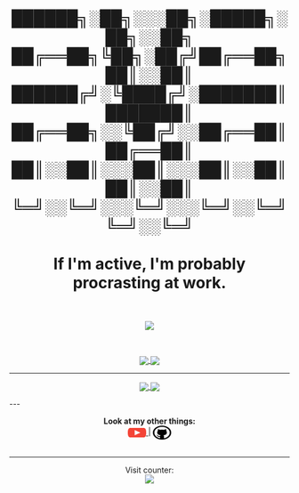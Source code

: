 <h1 align="center">
	██████╗░██╗░░░██╗░█████╗░██╗░░██╗
	██╔══██╗╚██╗░██╔╝██╔══██╗██║░░██║
	██████╔╝░╚████╔╝░███████║███████║
	██╔══██╗░░╚██╔╝░░██╔══██║██╔══██║
	██║░░██║░░░██║░░░██║░░██║██║░░██║
	╚═╝░░╚═╝░░░╚═╝░░░╚═╝░░╚═╝╚═╝░░╚═╝
	<br>
	<br>
	If I'm active, I'm probably procrasting at work.
</h1>

<br>

<p align="center">
	<a href="https://discord.com/users/236561912597446666">
		<img align="center" src="https://lanyard-profile-readme.vercel.app/api/236561912597446666?bg=0d1117" />
	</a>
</p>

<br>

<p align="center">
	<a href="https://github.com/Ryah/Powercord-Utilities">
		<img align="center" src="https://github-readme-stats.vercel.app/api/pin/?username=Ryah&repo=Powercord-Utilities&theme=synthwave" />
	</a>
	<a href="https://github.com/Ryah/Live-Windows-3.0">
		<img align="center" src="https://github-readme-stats.vercel.app/api/pin/?username=Ryah&repo=Live-Windows-3.0&theme=synthwave" />
	</a>
</p>

---
<p align="center">
	<a href="#">
		<img align="center" src="https://github-readme-stats.vercel.app/api?username=Ryah&count_private=true&theme=synthwave&show_icons=true&layout=compact" />
	</a>
	<a href="#">
		<img align="center" src="https://github-readme-stats.vercel.app/api/top-langs?username=Ryah&count_private=true&theme=synthwave&layout=compact" />
	</a>
</p>
---

<p align="center">
	<b>Look at my other things:</b><br>
	<a href="https://www.youtube.com/t3wgaming">
		<img align="center" height="25" width="33" src="https://raw.githubusercontent.com/Ryah/Ryah/main/Images/youtube.svg" />
	</a> |
	<a href="https://github.com/Ryah">
		<img align="center" src="https://raw.githubusercontent.com/Ryah/Ryah/main/Images/GitHub%20(2).svg" height="25" width="33" />
	</a>
	<br><br>
</p>

---

<p align="center">
	Visit counter:<br>
	<img src="https://profile-counter.glitch.me/Ryah/count.svg" />
</p>

